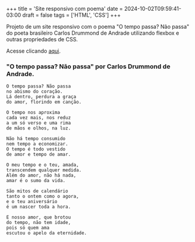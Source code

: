 +++
title = 'Site responsivo com poema'
date = 2024-10-02T09:59:41-03:00
draft = false
tags = ['HTML', 'CSS']
+++

Projeto de um site responsivo com o poema "O tempo passa? Não passa" do poeta brasileiro Carlos Drummond de Andrade utilizando flexbox e outras propriedades de CSS.

Acesse clicando [aqui](https://diegoaccoimbra.github.io/Poema-Responsivo/).

### "O tempo passa? Não passa" por Carlos Drummond de Andrade.
```
O tempo passa? Não passa
no abismo do coração.
Lá dentro, perdura a graça
do amor, florindo em canção.

O tempo nos aproxima
cada vez mais, nos reduz
a um só verso e uma rima
de mãos e olhos, na luz.

Não há tempo consumido
nem tempo a economizar.
O tempo é todo vestido
de amor e tempo de amar.

O meu tempo e o teu, amada,
transcendem qualquer medida.
Além do amor, não há nada,
amar é o sumo da vida.

São mitos de calendário
tanto o ontem como o agora,
e o teu aniversário
é um nascer toda a hora.

E nosso amor, que brotou
do tempo, não tem idade,
pois só quem ama
escutou o apelo da eternidade.
```